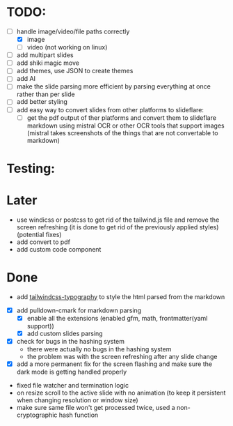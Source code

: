 # TODO:

- [ ] handle image/video/file paths correctly
  - [x] image
  - [ ] video (not working on linux)
- [ ] add multipart slides
- [ ] add shiki magic move
- [ ] add themes, use JSON to create themes
- [ ] add AI
- [ ] make the slide parsing more efficient by parsing everything at once rather than per slide
- [ ] add better styling
- [ ] add easy way to convert slides from other platforms to slideflare:
  - [ ] get the pdf output of ther platforms and convert them to slideflare markdown using mistral OCR or other OCR tools that support images (mistral takes screenshots of the things that are not convertable to markdown)

# Testing:

# Later

- use windicss or postcss to get rid of the tailwind.js file and remove the screen refreshing (it is done to get rid of the previously applied styles) (potential fixes)
- add convert to pdf
- add custom code component

# Done

- add [tailwindcss-typography](https://github.com/tailwindlabs/tailwindcss-typography) to style the html parsed from the markdown
- [x] add pulldown-cmark for markdown parsing
  - [x] enable all the extensions (enabled gfm, math, frontmatter(yaml support))
  - [x] add custom slides parsing
- [x] check for bugs in the hashing system
  - there were actually no bugs in the hashing system
  - the problem was with the screen refreshing after any slide change
- [x] add a more permanent fix for the screen flashing and make sure the dark mode is getting handled properly
- fixed file watcher and termination logic
- on resize scroll to the active slide with no animation (to keep it persistent when changing resolution or window size)
- make sure same file won't get processed twice, used a non-cryptographic hash function
